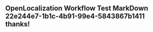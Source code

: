 <properties
ms.topic="hero-topic1"
ms.test1="hero-topic"
ms.test2="test"/>

## OpenLocalization Workflow Test MarkDown 22e244e7-1b1c-4b91-99e4-5843867b1411 thanks!
